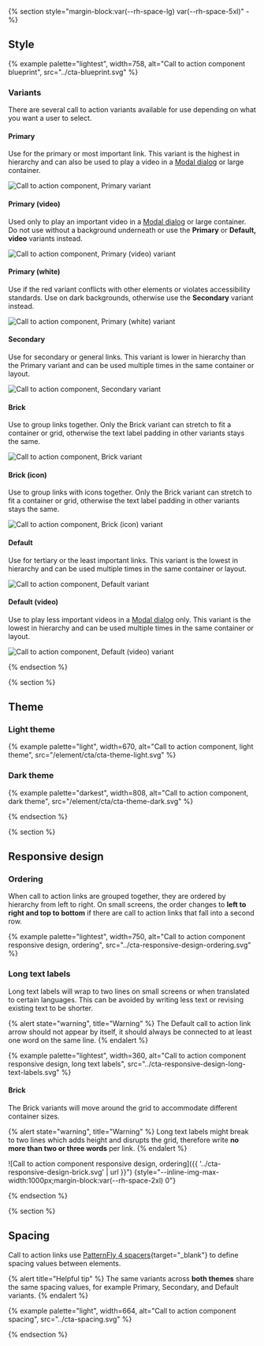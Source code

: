 {% section style="margin-block:var(--rh-space-lg) var(--rh-space-5xl)" -%}
## Style

{% example palette="lightest",
           width=758,
           alt="Call to action component blueprint",
           src="../cta-blueprint.svg" %}

### Variants

There are several call to action variants available for use depending on what 
you want a user to select.

<div class="multi-column--min-400-wide">
  <div>
    <h4>Primary</h4>
    <p>Use for the primary or most important link. This variant is the highest 
    in hierarchy and can also be used to play a video in a <a 
    href="/elements/modal/" target="_blank">Modal dialog</a> or large 
    container.</p>
    <img alt="Call to action component, Primary variant"
         src="{{ '../cta-variant-primary.svg' | url }}"
         style="--inline-img-max-width: 141px;">
  </div>
  <div>
    <h4>Primary (video)</h4>
    <p>Used only to play an important video in a <a href="/elements/modal/" 
    target="_blank">Modal dialog</a> or large container. Do not use without a 
    background underneath or use the <strong>Primary</strong> or 
    <strong>Default, video</strong> variants instead.</p>
    <img alt="Call to action component, Primary (video) variant"
         src="{{ '../cta-variant-primary-video.svg' | url }}"
         style="--inline-img-max-width: 153px;">
  </div>
  <div>
    <h4>Primary (white)</h4>
    <p>Use if the red variant conflicts with other elements or violates accessibility standards. Use on dark backgrounds, otherwise use the <strong>Secondary</strong> variant instead.</p>
    <img alt="Call to action component, Primary (white) variant"
         src="{{ '../cta-variant-primary-white.svg' | url }}"
         style="--inline-img-max-width: 157px;">
  </div>
  <div>
    <h4>Secondary</h4>
    <p>Use for secondary or general links. This variant is lower in hierarchy than the Primary variant and can be used multiple times in the same container or layout.</p>
    <img alt="Call to action component, Secondary variant"
         src="{{ '../cta-variant-secondary.svg' | url }}"
         style="--inline-img-max-width: 162px;">
  </div>
  <div>
    <h4>Brick</h4>
    <p>Use to group links together. Only the Brick variant can stretch to fit a container or grid, otherwise the text label padding in other variants stays the same.</p>
    <img alt="Call to action component, Brick variant"
         src="{{ '../cta-variant-brick.svg' | url }}"
         style="--inline-img-max-width: 116px;">
  </div>
  <div>
    <h4>Brick (icon)</h4>
    <p>Use to group links with icons together. Only the Brick variant can stretch to fit a container or grid, otherwise the text label padding in other variants stays the same.</p>
    <img alt="Call to action component, Brick (icon) variant"
         src="{{ '../cta-variant-brick-icon.svg' | url }}"
         style="--inline-img-max-width: 156px;">
  </div>
  <div>
    <h4>Default</h4>
    <p>Use for tertiary or the least important links. This variant is the lowest in hierarchy and can be used multiple times in the same container or layout.</p>
    <img alt="Call to action component, Default variant"
         src="{{ '../cta-variant-default.svg' | url }}"
         style="--inline-img-max-width: 102px;">
  </div>
  <div>
    <h4>Default (video)</h4>
    <p>Use to play less important videos in a <a 
    href="https://ux.redhat.com/elements/dialog/" target="_blank">Modal 
    dialog</a> only. This variant is the lowest in hierarchy and can be used 
    multiple times in the same container or layout.</p>
    <img alt="Call to action component, Default (video) variant"
         src="{{ '../cta-variant-default-video.svg' | url }}"
         style="--inline-img-max-width: 95px;">
  </div>
</div>

{% endsection %}

{% section %}
## Theme

### Light theme

{% example palette="light",
           width=670,
           alt="Call to action component, light theme",
           src="/element/cta/cta-theme-light.svg" %}

### Dark theme

{% example palette="darkest",
           width=808,
           alt="Call to action component, dark theme",
           src="/element/cta/cta-theme-dark.svg" %}

{% endsection %}

{% section %}
## Responsive design

### Ordering

When call to action links are grouped together, they are ordered by hierarchy 
from left to right. On small screens, the order changes to **left to right 
and top to bottom** if there are call to action links that fall into a second 
row.

{% example palette="lightest",
           width=750,
           alt="Call to action component responsive design, ordering",
           src="../cta-responsive-design-ordering.svg" %}

### Long text labels

Long text labels will wrap to two lines on small screens or when translated to 
certain languages. This can be avoided by writing less text or revising existing 
text to be shorter.

{% alert state="warning", title="Warning" %}
The Default call to action link arrow should not appear by itself, it should 
always be connected to at least one word on the same line.
{% endalert %}

{% example palette="lightest",
           width=360,
           alt="Call to action component responsive design, long text labels",
           src="../cta-responsive-design-long-text-labels.svg" %}

#### Brick

The Brick variants will move around the grid to accommodate different container 
sizes.

{% alert state="warning", title="Warning" %}
Long text labels might break to two lines which adds height and disrupts the 
grid, therefore write **no more than two or three words** per link.
{% endalert %}

![Call to action component responsive design, ordering]({{ '../cta-responsive-design-brick.svg' | url }}") {style="--inline-img-max-width:1000px;margin-block:var(--rh-space-2xl) 0"}

{% endsection %}

{% section %}
## Spacing

Call to action links use [PatternFly 4 spacers][spacers]{target="_blank"} to 
define spacing values between elements.

{% alert title="Helpful tip" %}
  The same variants across **both themes** share the same spacing values, for 
  example Primary, Secondary, and Default variants.
{% endalert %}

{% example palette="light",
           width=664,
           alt="Call to action component spacing",
           src="../cta-spacing.svg" %}

[spacers]: https://www.patternfly.org/v4/guidelines/spacers

{% endsection %}

